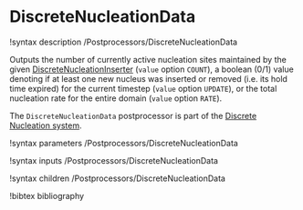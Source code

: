 # DiscreteNucleationData

!syntax description /Postprocessors/DiscreteNucleationData

Outputs the number of currently active nucleation sites maintained by the given
[DiscreteNucleationInserter](/DiscreteNucleationInserter.md) (`value` option
`COUNT`), a boolean (0/1) value denoting if at least one new nucleus was
inserted or removed (i.e. its hold time expired) for the current timestep
(`value` option `UPDATE`), or the total nucleation rate for the entire domain
(`value` option `RATE`).

The `DiscreteNucleationData` postprocessor is part of the
[Discrete Nucleation system](Nucleation/DiscreteNucleation.md).

!syntax parameters /Postprocessors/DiscreteNucleationData

!syntax inputs /Postprocessors/DiscreteNucleationData

!syntax children /Postprocessors/DiscreteNucleationData

!bibtex bibliography
